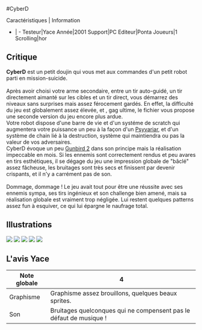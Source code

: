 #CyberD

Caractéristiques | Information
- | -
Testeur|Yace
Année|2001
Support|PC
Editeur|Ponta
Joueurs|1
Scrolling|hor

## Critique
<b>CyberD</b> est un petit doujin  qui vous met aux commandes d'un petit robot parti en mission-suicide. <br/><br/>Après avoir choisi votre arme secondaire, entre un tir auto-guidé, un tir directement aimanté sur les cibles et un tir direct, vous démarrez des niveaux sans surprises mais assez férocement gardés. En effet, la difficulté du jeu est globalement assez élevée, et , gag ultime, le fichier vous propose une seconde version du jeu encore plus ardue.<br/>Votre robot dispose d'une barre de vie et d'un systéme de scratch qui augmentera votre puissance un peu à la façon d'un <a href="index.php?page=fiche&id=373">Psyvariar</a>, et d'un système de chain lié à la destruction, système qui maintiendra ou pas la valeur de vos adversaires.<br/>CyberD évoque un peu <a href="index.php?page=fiche&id=173">Gunbird 2</a> dans son principe mais la réalisation impeccable en mois. Si les ennemis sont correctement rendus et peu avares en tirs esthétiques, il se dégage du jeu une impression globale de "bâclé" assez fâcheuse, les bruitages sont très secs et finissent par devenir crispants, et il n'y a carrément pas de son.<br/><br/>Dommage, dommage ! Le jeu avait tout pour être une réussite avec ses ennemis sympa, ses tirs ingénieux et son challenge bien amené, mais sa réalisation globale est vraiment trop négligée. Lui restent quelques patterns assez fun à esquiver, ce qui lui épargne le naufrage total.

## Illustrations
![](http://www.shmup.com/images/thumbs/img_fiche_1_1185.bmp)
![](http://www.shmup.com/images/thumbs/img_fiche_2_1185.gif)
![](http://www.shmup.com/images/thumbs/)
![](http://www.shmup.com/images/thumbs/)
![](http://www.shmup.com/images/thumbs/)

## L'avis Yace
Note globale|4
-|-
Graphisme|Graphisme assez brouillons, quelques beaux sprites.
Son|Bruitages quelconques qui ne compensent pas le défaut de musique !
